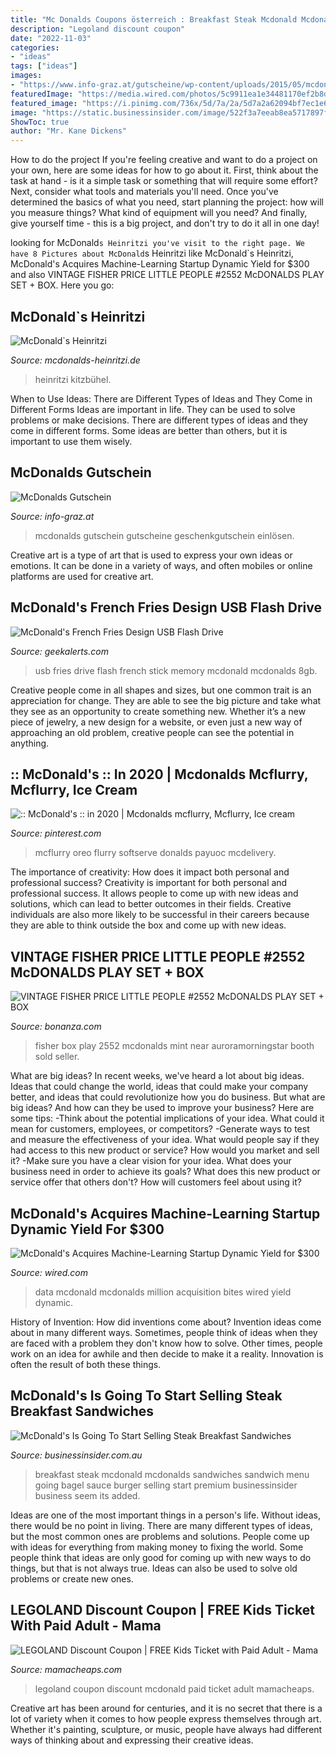 ```yaml
---
title: "Mc Donalds Coupons österreich : Breakfast Steak Mcdonald Mcdonalds Sandwiches Sandwich Menu Going Bagel Sauce Burger Selling Start Premium Businessinsider Business Seem Its Added"
description: "Legoland discount coupon"
date: "2022-11-03"
categories:
- "ideas"
tags: ["ideas"]
images:
- "https://www.info-graz.at/gutscheine/wp-content/uploads/2015/05/mcdonals-geschenkgutschein.jpg"
featuredImage: "https://media.wired.com/photos/5c9911ea1e34481170ef2b8d/191:100/pass/McDonalds-462767668.jpg"
featured_image: "https://i.pinimg.com/736x/5d/7a/2a/5d7a2a62094bf7ec1e66513a3d295066.jpg"
image: "https://static.businessinsider.com/image/522f3a7eeab8ea5717897f6d/image.jpg"
ShowToc: true
author: "Mr. Kane Dickens"
---
```



How to do the project
If you're feeling creative and want to do a project on your own, here are some ideas for how to go about it. First, think about the task at hand - is it a simple task or something that will require some effort? Next, consider what tools and materials you'll need. Once you've determined the basics of what you need, start planning the project: how will you measure things? What kind of equipment will you need? And finally, give yourself time - this is a big project, and don't try to do it all in one day!

	

		
looking for McDonald`s Heinritzi you've visit to the right page. We have 8 Pictures about McDonald`s Heinritzi like McDonald`s Heinritzi, McDonald&#039;s Acquires Machine-Learning Startup Dynamic Yield for $300 and also VINTAGE FISHER PRICE LITTLE PEOPLE #2552 McDONALDS PLAY SET + BOX. Here you go:
		
    
## McDonald`s Heinritzi

<img loading=lazy src="https://www.mcdonalds-heinritzi.de/app/upload/2018/01/Restaurantleiter,P20Herrn,P20Dimitric.jpg.pagespeed.ce.O7J7cHRYuf.jpg" onerror="this.onerror=null;this.src='https://tse2.mm.bing.net/th?id=OIP.O7J7cHRYufzaYEMNeMnWXAHaFj&amp;pid=15.1';" alt="McDonald`s Heinritzi">

_Source: mcdonalds-heinritzi.de_

>heinritzi kitzbühel. 

	

When to Use Ideas: There are Different Types of Ideas and They Come in Different Forms
Ideas are important in life. They can be used to solve problems or make decisions. There are different types of ideas and they come in different forms. Some ideas are better than others, but it is important to use them wisely.

    
## McDonalds Gutschein

<img loading=lazy src="https://www.info-graz.at/gutscheine/wp-content/uploads/2015/05/mcdonals-geschenkgutschein.jpg" onerror="this.onerror=null;this.src='https://tse4.mm.bing.net/th?id=OIP.X9rD2eO9SWtnLXlbXlLIbwHaDc&amp;pid=15.1';" alt="McDonalds Gutschein">

_Source: info-graz.at_

>mcdonalds gutschein gutscheine geschenkgutschein einlösen. 

	

Creative art is a type of art that is used to express your own ideas or emotions. It can be done in a variety of ways, and often mobiles or online platforms are used for creative art.

    
## McDonald&#039;s French Fries Design USB Flash Drive

<img loading=lazy src="http://www.geekalerts.com/u/McDonalds-French-Fries-USB-Flash-Drive.jpg" onerror="this.onerror=null;this.src='https://tse3.mm.bing.net/th?id=OIP.75ol2GipMM-uIMdrN3ZluAHaFS&amp;pid=15.1';" alt="McDonald&#039;s French Fries Design USB Flash Drive">

_Source: geekalerts.com_

>usb fries drive flash french stick memory mcdonald mcdonalds 8gb. 

	

Creative people come in all shapes and sizes, but one common trait is an appreciation for change. They are able to see the big picture and take what they see as an opportunity to create something new. Whether it’s a new piece of jewelry, a new design for a website, or even just a new way of approaching an old problem, creative people can see the potential in anything.

    
## :: McDonald&#039;s :: In 2020 | Mcdonalds Mcflurry, Mcflurry, Ice Cream

<img loading=lazy src="https://i.pinimg.com/736x/5d/7a/2a/5d7a2a62094bf7ec1e66513a3d295066.jpg" onerror="this.onerror=null;this.src='https://tse1.mm.bing.net/th?id=OIP.HSsA_TKWuQRyyeD57zqGYwHaGq&amp;pid=15.1';" alt=":: McDonald&#039;s :: in 2020 | Mcdonalds mcflurry, Mcflurry, Ice cream">

_Source: pinterest.com_

>mcflurry oreo flurry softserve donalds payuoc mcdelivery. 

	

The importance of creativity: How does it impact both personal and professional success?
Creativity is important for both personal and professional success. It allows people to come up with new ideas and solutions, which can lead to better outcomes in their fields. Creative individuals are also more likely to be successful in their careers because they are able to think outside the box and come up with new ideas.

    
## VINTAGE FISHER PRICE LITTLE PEOPLE #2552 McDONALDS PLAY SET + BOX

<img loading=lazy src="https://images.bonanzastatic.com/afu/images/0310/6115/DSCN6824.JPG" onerror="this.onerror=null;this.src='https://tse2.mm.bing.net/th?id=OIP.IZ5RQZ4Tjp-iUttHTgOvdQHaGQ&amp;pid=15.1';" alt="VINTAGE FISHER PRICE LITTLE PEOPLE #2552 McDONALDS PLAY SET + BOX">

_Source: bonanza.com_

>fisher box play 2552 mcdonalds mint near auroramorningstar booth sold seller. 

	

What are big ideas?
In recent weeks, we've heard a lot about big ideas. Ideas that could change the world, ideas that could make your company better, and ideas that could revolutionize how you do business. But what are big ideas? And how can they be used to improve your business? Here are some tips: 
-Think about the potential implications of your idea. What could it mean for customers, employees, or competitors? 
-Generate ways to test and measure the effectiveness of your idea. What would people say if they had access to this new product or service? How would you market and sell it? 
-Make sure you have a clear vision for your idea. What does your business need in order to achieve its goals? What does this new product or service offer that others don't? How will customers feel about using it?

    
## McDonald&#039;s Acquires Machine-Learning Startup Dynamic Yield For $300

<img loading=lazy src="https://media.wired.com/photos/5c9911ea1e34481170ef2b8d/191:100/pass/McDonalds-462767668.jpg" onerror="this.onerror=null;this.src='https://tse1.mm.bing.net/th?id=OIP.Vc0opG8_Yb1rinwtXh7LqwHaD4&amp;pid=15.1';" alt="McDonald&#039;s Acquires Machine-Learning Startup Dynamic Yield for $300">

_Source: wired.com_

>data mcdonald mcdonalds million acquisition bites wired yield dynamic. 

	

History of Invention: How did inventions come about?
Invention ideas come about in many different ways. Sometimes, people think of ideas when they are faced with a problem they don't know how to solve. Other times, people work on an idea for awhile and then decide to make it a reality. Innovation is often the result of both these things.

    
## McDonald&#039;s Is Going To Start Selling Steak Breakfast Sandwiches

<img loading=lazy src="https://static.businessinsider.com/image/522f3a7eeab8ea5717897f6d/image.jpg" onerror="this.onerror=null;this.src='https://tse1.mm.bing.net/th?id=OIP.as47h1_mT6f2xKaTKK5_PgHaFj&amp;pid=15.1';" alt="McDonald&#039;s Is Going To Start Selling Steak Breakfast Sandwiches">

_Source: businessinsider.com.au_

>breakfast steak mcdonald mcdonalds sandwiches sandwich menu going bagel sauce burger selling start premium businessinsider business seem its added. 

	

Ideas are one of the most important things in a person's life. Without ideas, there would be no point in living. There are many different types of ideas, but the most common ones are problems and solutions. People come up with ideas for everything from making money to fixing the world. Some people think that ideas are only good for coming up with new ways to do things, but that is not always true. Ideas can also be used to solve old problems or create new ones.

    
## LEGOLAND Discount Coupon | FREE Kids Ticket With Paid Adult - Mama

<img loading=lazy src="http://www.mamacheaps.com/wp-content/uploads/2017/02/Legoland-Discount-Coupon.jpg" onerror="this.onerror=null;this.src='https://tse3.mm.bing.net/th?id=OIP.E_odkKxh4RbE1UlI3mXnzAHaFj&amp;pid=15.1';" alt="LEGOLAND Discount Coupon | FREE Kids Ticket with Paid Adult - Mama">

_Source: mamacheaps.com_

>legoland coupon discount mcdonald paid ticket adult mamacheaps. 

	

Creative art has been around for centuries, and it is no secret that there is a lot of variety when it comes to how people express themselves through art. Whether it's painting, sculpture, or music, people have always had different ways of thinking about and expressing their creative ideas.

